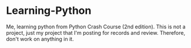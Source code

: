 # Learning-Python
Me, learning python from Python Crash Course (2nd edition). 
This is not a project, just my project that I'm posting for records and review. Therefore, don't work on anything in it. 
